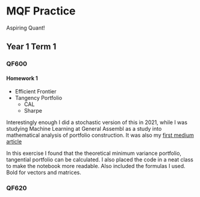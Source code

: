 # MQF Practice

Aspiring Quant!

## Year 1 Term 1
### QF600
#### Homework 1
- Efficient Frontier
- Tangency Portfolio
    - CAL
    - Sharpe

Interestingly enough I did a stochastic version of this in 2021, while I was studying Machine Learning at General Assembl as a study into mathematical analysis of portfolio construction. It was also my [first medium article](https://medium.com/@changjulian17/modern-portfolio-theory-with-python-f33c9f517cd4)

In this exercise I found that the theoretical minimum variance portfolio, tangential portfolio can be calculated. I also placed the code in a neat class to make the notebook more readable. Also included the formulas I used. Bold for vectors and matrices.
### QF620

 